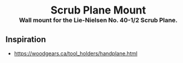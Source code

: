 <!-- 2023-10-06 -->

<h1 align="center">
  Scrub Plane Mount
  <br>
  <sup><sub><sup>Wall mount for the Lie-Nielsen No. 40-1&#x2F;2 Scrub Plane.<sup></sub>
</h1>


## Inspiration

- https://woodgears.ca/tool_holders/handplane.html

